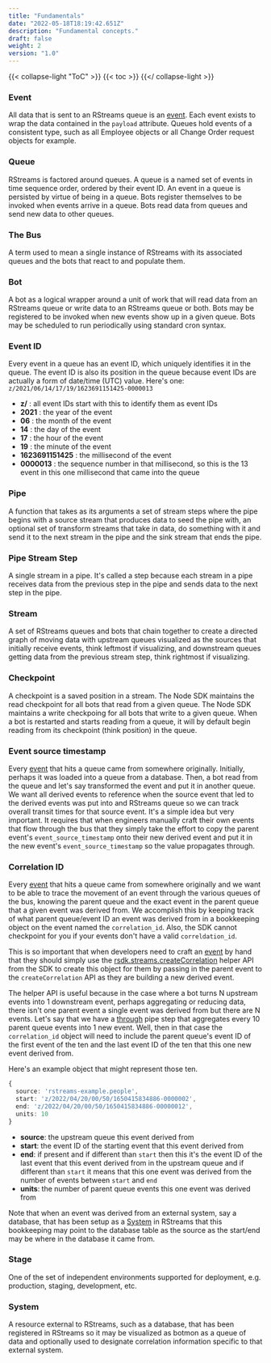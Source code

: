 ```yaml
---
title: "Fundamentals"
date: "2022-05-18T18:19:42.651Z"
description: "Fundamental concepts."
draft: false
weight: 2
version: "1.0"
---
```

{{< collapse-light "ToC" >}}
{{< toc  >}}
{{</ collapse-light >}}

### Event
All data that is sent to an RStreams queue is an [event](https://leoplatform.github.io/Nodejs/interfaces/lib_types.BaseEvent.html).
Each event exists to wrap the data contained in the `payload` attribute.  Queues hold events of a consistent type, such as 
all Employee objects or all Change Order request objects for example.

### Queue
RStreams is factored around queues.  A queue is a named set of events in time sequence order, ordered by their event ID.
An event in a queue is persisted by virtue of being in a queue.  Bots register themselves to be invoked when events arrive in a queue.
Bots read data from queues and send new data to other queues.

### The Bus
A term used to mean a single instance of RStreams with its associated queues and the bots that react to and populate them.

### Bot
A bot as a logical wrapper around a unit of work that will read data from an RStreams queue or write data to an RStreams
queue or both.  Bots may be registered to be invoked when new events show up in a given queue.  Bots may be scheduled
to run periodically using standard cron syntax.

### Event ID
Every event in a queue has an event ID, which uniquely identifies it in the queue.  The event ID is also its position
in the queue because event IDs are actually a form of date/time (UTC) value.
Here's one: `z/2021/06/14/17/19/1623691151425-0000013`

* **z/** : all event IDs start with this to identify them as event IDs
* **2021** : the year of the event
* **06** : the month of the event
* **14** : the day of the event
* **17** : the hour of the event
* **19** : the minute of the event
* **1623691151425** : the millisecond of the event
* **0000013** : the sequence number in that millisecond, so this is the 13 event in this one millisecond that came into the queue

### Pipe
A function that takes as its arguments a set of stream steps where the pipe begins with a source stream that produces data to
seed the pipe with, an optional set of transform streams that take in data, do something with it and send it to the next stream
in the pipe and the sink stream that ends the pipe.

### Pipe Stream Step
A single stream in a pipe.  It's called a step because each stream in a pipe receives data from the previous step in the pipe and
sends data to the next step in the pipe.

### Stream
A set of RStreams queues and bots that chain together to create a directed graph of moving data with upstream queues 
visualized as the sources that initially receive events, think leftmost if visualizing, and downstream queues getting
data from the previous stream step, think rightmost if visualizing.

### Checkpoint
A checkpoint is a saved position in a stream.  The Node SDK maintains the read checkpoint for all bots that read from a given
queue.  The Node SDK maintains a write checkpoing for all bots that write to a given queue.  When a bot is restarted and
starts reading from a queue, it will by default begin reading from its checkpoint (think position) in the queue.

### Event source timestamp
Every [event](https://leoplatform.github.io/Nodejs/interfaces/lib_types.BaseEvent.html)
that hits a queue came from somewhere originally.  Initially, perhaps it was loaded into a queue
from a database.  Then, a bot read from the queue and let's say transformed the event and put 
it in another queue.  We want all derived events to reference when the source event that led to the derived
events was put into and RStreams queue so we can track overall transit times for that source event.  It's a simple
idea but very important.  It requires that when engineers manually craft their own events that flow
through the bus that they simply take the effort to copy the parent event's `event_source_timestamp` 
onto their new derived event and put it in the new event's `event_source_timestamp` so the value propagates
through.

### Correlation ID
Every [event](https://leoplatform.github.io/Nodejs/interfaces/lib_types.BaseEvent.html)
that hits a queue came from somewhere originally and we want to be able to trace the movement
of an event through the various queues of the bus, knowing the parent queue and the exact event in the parent
queue that a given event was derived from.  We accomplish this by keeping track of what parent
queue/event ID an event was derived from in a bookkeeping object on the event named the `correlation_id`.  Also,
the SDK cannot checkpoint for you if your events don't have a valid `correldation_id`.

This is so important that when developers need to craft an
 [event](https://leoplatform.github.io/Nodejs/interfaces/lib_types.BaseEvent.html) by hand that they should simply use the 
[rsdk.streams.createCorrelation](https://leoplatform.github.io/Nodejs/modules/index.StreamUtil.html#createCorrelation)
helper API from the SDK to create this object for them by passing in the parent event to the `createCorrelation`
API as they are building a new derived event.

The helper API is useful because in the case where a bot turns N upstream events into 1 downstream event, 
perhaps aggregating or reducing data, there isn't one parent event a single event was derived from but there are
N events.  Let's say that we have a [through](../../../rstreams-node-sdk/sdk-apis/transform-streams/through) pipe step
that aggregates every 10 parent queue events into 1 new event.  Well, then in that case the `correlation_id` object
will need to include the parent queue's event ID of the first event of the ten and the last event ID of the ten that this
one new event derived from.  

Here's an example object that might represent those ten.

```typescript {linenos=inline,anchorlinenos=true,lineanchors=evtsourcetm}
{
  source: 'rstreams-example.people',
  start: 'z/2022/04/20/00/50/1650415834886-0000002',
  end: 'z/2022/04/20/00/50/1650415834886-00000012',
  units: 10
}
```

* **source**: the upstream queue this event derived from
* **start**: the event ID of the starting event that this event derived from
* **end**: if present and if different than `start` then this it's the event ID of the last event that this event
derived from in the upstream queue and if different than `start` it means that this one event was derived from 
the number of events between `start` and `end`
* **units**: the number of parent queue events this one event was derived from

 Note that when an event was derived from an external system, say a database, that has been setup as a [System](#system)
 in RStreams that this bookkeeping may point to the database table as the source as the start/end may be where in the
 database it came from.

### Stage
One of the set of independent environments supported for deployment, e.g. production, staging, development, etc.

### System
A resource external to RStreams, such as a database, that has been registered in RStreams so it may be visualized as
botmon as a queue of data and optionally used to designate correlation information specific to that external system.

